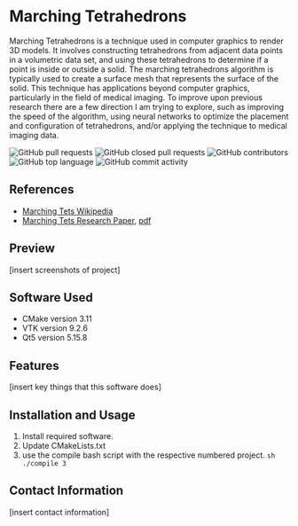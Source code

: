 # Marching Tetrahedrons

Marching Tetrahedrons is a technique used in computer graphics to render 3D models. It involves constructing tetrahedrons from adjacent data points in a volumetric data set, and using these tetrahedrons to determine if a point is inside or outside a solid. The marching tetrahedrons algorithm is typically used to create a surface mesh that represents the surface of the solid. This technique has applications beyond computer graphics, particularly in the field of medical imaging. To improve upon previous research there are a few direction I am trying to explore, such as improving the speed of the algorithm, using neural networks to optimize the placement and configuration of tetrahedrons, and/or applying the technique to medical imaging data.

![GitHub pull requests](https://img.shields.io/github/issues-pr/Tonyy456/MarchingTets?color=5579c6&style=plastic)
![GitHub closed pull requests](https://img.shields.io/github/issues-pr-closed/Tonyy456/MarchingTets?color=C07B3A&style=plastic)
![GitHub contributors](https://img.shields.io/github/contributors/Tonyy456/MarchingTets?color=09903F&style=plastic)
![GitHub top language](https://img.shields.io/github/languages/top/Tonyy456/MarchingTets?style=plastic)
![GitHub commit activity](https://img.shields.io/github/commit-activity/y/Tonyy456/MarchingTets?label=Commits)
</br>

## References
* [Marching Tets Wikipedia](https://en.wikipedia.org/wiki/Marching_tetrahedra)
* [Marching Tets Research Paper](https://arxiv.org/abs/2011.08697),    [pdf](https://arxiv.org/pdf/2011.08697.pdf)

## Preview
[insert screenshots of project]

## Software Used
* CMake version 3.11
* VTK version 9.2.6
* Qt5 version 5.15.8

## Features
[insert key things that this software does]

## Installation and Usage
1. Install required software.
2. Update CMakeLists.txt
3. use the compile bash script with the respective numbered project.
```sh ./compile 3 ```
## Contact Information
[insert contact information]
